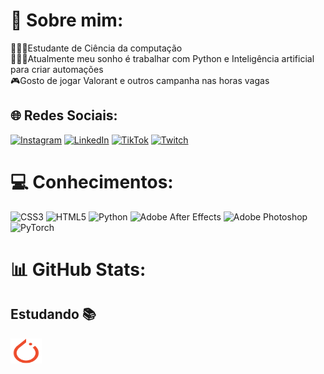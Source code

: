 # 💫 Sobre mim:
🧑🏻‍💻Estudante de Ciência da computação<br>👨🏻‍💻Atualmente meu sonho é trabalhar com Python e Inteligência artificial para criar automações<br>🎮Gosto de jogar Valorant e outros campanha nas horas vagas


## 🌐 Redes Sociais:
[![Instagram](https://img.shields.io/badge/Instagram-%23E4405F.svg?logo=Instagram&logoColor=white)](https://instagram.com/itsthiagow) [![LinkedIn](https://img.shields.io/badge/LinkedIn-%230077B5.svg?logo=linkedin&logoColor=white)](https://www.linkedin.com/in/thiago-ferreira-216466292/) [![TikTok](https://img.shields.io/badge/TikTok-%23000000.svg?logo=TikTok&logoColor=white)](https://tiktok.com/@itsthiagow) [![Twitch](https://img.shields.io/badge/Twitch-%239146FF.svg?logo=Twitch&logoColor=white)](https://twitch.tv/itsthiagow) 

# 💻 Conhecimentos:
![CSS3](https://img.shields.io/badge/css3-%231572B6.svg?style=for-the-badge&logo=css3&logoColor=white) ![HTML5](https://img.shields.io/badge/html5-%23E34F26.svg?style=for-the-badge&logo=html5&logoColor=white) ![Python](https://img.shields.io/badge/python-3670A0?style=for-the-badge&logo=python&logoColor=ffdd54) ![Adobe After Effects](https://img.shields.io/badge/Adobe%20After%20Effects-9999FF.svg?style=for-the-badge&logo=Adobe%20After%20Effects&logoColor=white) ![Adobe Photoshop](https://img.shields.io/badge/adobephotoshop-%2331A8FF.svg?style=for-the-badge&logo=adobephotoshop&logoColor=white) ![PyTorch](https://img.shields.io/badge/PyTorch-%23EE4C2C.svg?style=for-the-badge&logo=PyTorch&logoColor=white)

# 📊 GitHub Stats:



## Estudando 📚
<div style="display: inline_block">
  <img align="center" alt="" height="40" width="50" src="https://github.com/devicons/devicon/blob/v2.15.1/icons/pytorch/pytorch-original.svg">
</div>

<!-- Proudly created with GPRM ( https://gprm.itsvg.in ) -->
